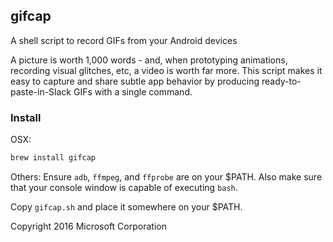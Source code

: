 ## gifcap

A shell script to record GIFs from your Android devices

A picture is worth 1,000 words - and, when prototyping animations, recording visual glitches, etc, a video is
worth far more.  This script makes it easy to capture and share subtle app behavior by producing ready-to-paste-in-Slack
GIFs with a single command.

### Install

OSX:
```bash
brew install gifcap
```

Others:
Ensure `adb`, `ffmpeg`, and `ffprobe` are on your $PATH.  Also make sure that your console window is
capable of executing `bash`.

Copy `gifcap.sh` and place it somewhere on your $PATH.

Copyright 2016 Microsoft Corporation

